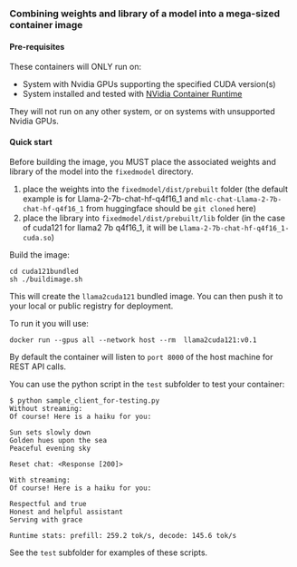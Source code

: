 ### Combining weights and library of a model into a mega-sized container image

#### Pre-requisites

These containers will ONLY run on:

* System with Nvidia GPUs supporting the specified CUDA version(s)
* System installed and tested with [NVidia Container Runtime](https://developer.nvidia.com/nvidia-container-runtime)

They will not run on any other system, or on systems with unsupported Nvidia GPUs.


#### Quick start

Before building the image, you MUST place the associated weights and library of the model into the `fixedmodel` directory.

1. place the weights into the `fixedmodel/dist/prebuilt` folder  (the default example is for Llama-2-7b-chat-hf-q4f16_1 and `mlc-chat-Llama-2-7b-chat-hf-q4f16_1` from huggingface should be `git cloned` here)
2. place the library into `fixedmodel/dist/prebuilt/lib` folder  (in the case of cuda121 for llama2 7b q4f16_1, it will be `Llama-2-7b-chat-hf-q4f16_1-cuda.so`)

Build the image:

```
cd cuda121bundled
sh ./buildimage.sh
```

This will create the `llama2cuda121` bundled image.  You can then push it to your local or public registry for deployment. 

To run it you will use:

```
docker run --gpus all --network host --rm  llama2cuda121:v0.1
```

By default the container will listen to `port 8000` of the host machine for REST API calls.

You can use the python script in the `test` subfolder to test your container:

```
$ python sample_client_for-testing.py 
Without streaming:
Of course! Here is a haiku for you:

Sun sets slowly down
Golden hues upon the sea
Peaceful evening sky

Reset chat: <Response [200]>

With streaming:
Of course! Here is a haiku for you:

Respectful and true
Honest and helpful assistant
Serving with grace

Runtime stats: prefill: 259.2 tok/s, decode: 145.6 tok/s
```

See the `test` subfolder for examples of these scripts.
